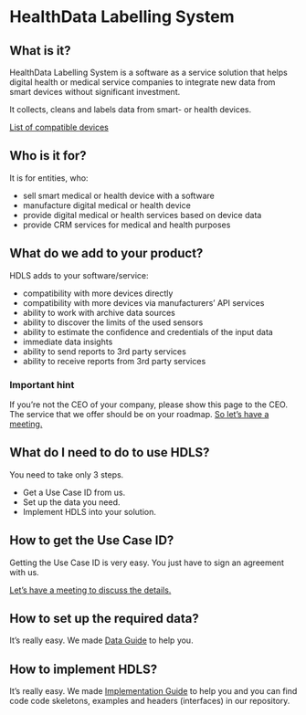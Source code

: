 # HealthData Labelling System

## What is it?

HealthData Labelling System is a software as a service solution that helps digital health or medical service companies to integrate new data from smart devices without significant investment.

It collects, cleans and labels data from smart- or health devices.

[List of compatible devices]()

## Who is it for?

It is for entities, who:

- sell smart medical or health device with a software
- manufacture digital medical or health device
- provide digital medical or health services based on device data
- provide CRM services for medical and health purposes

## What do we add to your product?

HDLS adds to your software/service:

- compatibility with more devices directly
- compatibility with more devices via manufacturers’ API services
- ability to work with archive data sources
- ability to discover the limits of the used sensors
- ability to estimate the confidence and credentials of the input data
- immediate data insights
- ability to send reports to 3rd party services
- ability to receive reports from 3rd party services

### Important hint

If you’re not the CEO of your company, please show this page to the CEO. The service that we offer should be on your roadmap. [So let’s have a meeting.]()

## What do I need to do to use HDLS?

You need to take only 3 steps.

- Get a Use Case ID from us.
- Set up the data you need.
- Implement HDLS into your solution.

## How to get the Use Case ID?

Getting the Use Case ID is very easy. You just have to sign an agreement with us.

[Let’s have a meeting to discuss the details.]()

## How to set up the required data?

It’s really easy. We made [Data Guide]() to help you.

## How to implement HDLS?

It’s really easy. We made [Implementation Guide]() to help you and you can find code code skeletons, examples and headers (interfaces) in our repository.
